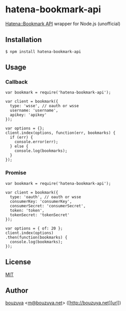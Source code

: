 # hatena-bookmark-api

[Hatena::Bookmark API][hatena-bookmark-api] wrapper for Node.js (unofficial)

## Installation

```
$ npm install hatena-bookmark-api
```

## Usage

### Callback

```
var bookmark = require('hatena-bookmark-api');

var client = bookmark({
  type: 'wsse', // oauth or wsse
  username: 'username',
  apikey: 'apikey'
});

var options = {};
client.index(options, function(err, bookmarks) {
  if (err) {
    console.error(err);
  } else {
    console.log(bookmarks);
  }
});
```

### Promise

```
var bookmark = require('hatena-bookmark-api');

var client = bookmark({
  type: 'oauth', // oauth or wsse
  consumerKey: 'consumerKey',
  consumerSecret: 'consumerSecret',
  token: 'token',
  tokenSecret: 'tokenSecret'
});

var options = { of: 20 };
client.index(options)
.then(function(bookmarks) {
  console.log(bookmarks);
});
```

## License

[MIT](LICENSE)

## Author

[bouzuya][user] &lt;[m@bouzuya.net][mail]&gt; ([http://bouzuya.net][url])

[hatena-bookmark-api]: http://developer.hatena.ne.jp/ja/documents/bookmark
[user]: https://github.com/bouzuya
[mail]: mailto:m@bouzuya.net
[url]: http://bouzuya.net
